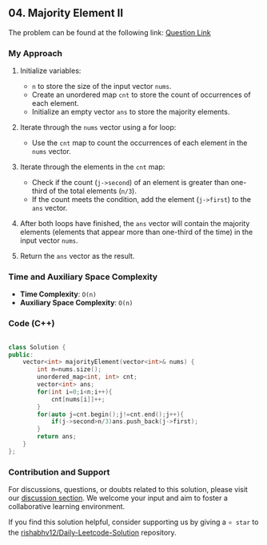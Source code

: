 ## 04. Majority Element II


The problem can be found at the following link: [Question Link](https://leetcode.com/problems/majority-element-ii/description/)


### My Approach


1. Initialize variables:
   - `n` to store the size of the input vector `nums`.
   - Create an unordered map `cnt` to store the count of occurrences of each element.
   - Initialize an empty vector `ans` to store the majority elements.

2. Iterate through the `nums` vector using a for loop:
   - Use the `cnt` map to count the occurrences of each element in the `nums` vector.

3. Iterate through the elements in the `cnt` map:
   - Check if the count (`j->second`) of an element is greater than one-third of the total elements (`n/3`).
   - If the count meets the condition, add the element (`j->first`) to the `ans` vector.

4. After both loops have finished, the `ans` vector will contain the majority elements (elements that appear more than one-third of the time) in the input vector `nums`.

5. Return the `ans` vector as the result.



### Time and Auxiliary Space Complexity

- **Time Complexity**: `O(n)` 
- **Auxiliary Space Complexity**: `O(n)`



### Code (C++)

```cpp

class Solution {
public:
    vector<int> majorityElement(vector<int>& nums) {  
        int n=nums.size();
        unordered_map<int, int> cnt;
        vector<int> ans;
        for(int i=0;i<n;i++){
            cnt[nums[i]]++;
        }
        for(auto j=cnt.begin();j!=cnt.end();j++){
            if(j->second>n/3)ans.push_back(j->first);
        }
        return ans;
    }
};

```

### Contribution and Support

For discussions, questions, or doubts related to this solution, please visit our [discussion section](https://leetcode.com/discuss/general-discussion). We welcome your input and aim to foster a collaborative learning environment.

If you find this solution helpful, consider supporting us by giving a `⭐ star` to the [rishabhv12/Daily-Leetcode-Solution](https://github.com/rishabhv12/Daily-Leetcode-Solution) repository.